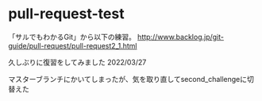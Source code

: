 # pull-request-test
「サルでもわかるGit」から以下の練習。
http://www.backlog.jp/git-guide/pull-request/pull-request2_1.html

久しぶりに復習をしてみました
2022/03/27

マスターブランチにかいてしまったが、気を取り直してsecond_challengeに切替えた
